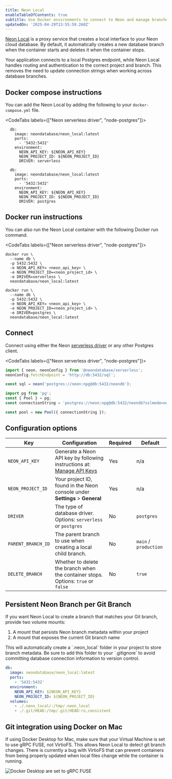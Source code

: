 ```yaml
---
title: Neon Local
enableTableOfContents: true
subtitle: Use Docker environments to connect to Neon and manage branches automatically
updatedOn: '2025-04-29T13:55:59.260Z'
---
```


[Neon Local](https://github.com/neondatabase-labs/neon_local) is a proxy service that creates a local interface to your Neon cloud database. By default, it automatically creates a new database branch when the container starts and deletes it when the container stops.

Your application connects to a local Postgres endpoint, while Neon Local handles routing and authentication to the correct project and branch. This removes the need to update connection strings when working across database branches.

## Docker compose instructions

You can add the Neon Local by adding the following to your `docker-compose.yml` file.

<CodeTabs labels={["Neon serverless driver", "node-postgres"]}>

```shell
  db:
    image: neondatabase/neon_local:latest
    ports:
      - '5432:5432'
    environment:
      NEON_API_KEY: ${NEON_API_KEY}
      NEON_PROJECT_ID: ${NEON_PROJECT_ID}
      DRIVER: serverless
```

```shell
  db:
    image: neondatabase/neon_local:latest
    ports:
      - '5432:5432'
    environment:
      NEON_API_KEY: ${NEON_API_KEY}
      NEON_PROJECT_ID: ${NEON_PROJECT_ID}
      DRIVER: postgres
```

</CodeTabs>

## Docker run instructions

You can also run the Neon Local container with the following Docker run command.

<CodeTabs labels={["Neon serverless driver", "node-postgres"]}>

```shell
docker run \
  --name db \
  -p 5432:5432 \
  -e NEON_API_KEY= <neon_api_key> \
  -e NEON_PROJECT_ID=<neon_project_id> \
  -e DRIVER=serverless \
  neondatabase/neon_local:latest
```

```shell
docker run \
  --name db \
  -p 5432:5432 \
  -e NEON_API_KEY= <neon_api_key> \
  -e NEON_PROJECT_ID=<neon_project_id> \
  -e DRIVER=postgres \
  neondatabase/neon_local:latest
```

</CodeTabs>

## Connect

Connect using either the Neon [serverless driver](/serverless/serverless-driver) or any other Postgres client.

<CodeTabs labels={["Neon serverless driver", "node-postgres"]}>

```javascript
import { neon, neonConfig } from '@neondatabase/serverless';
neonConfig.fetchEndpoint = 'http://db:5432/sql';

const sql = neon('postgres://neon:npg@db:5432/neondb');
```

```javascript
import pg from 'pg';
const { Pool } = pg;
const connectionString = 'postgres://neon:npg@db:5432/neondb?sslmode=no-verify';

const pool = new Pool({ connectionString });
```

</CodeTabs>

## Configuration options

| Key                | Configuration                                                                                  | Required | Default               |
| ------------------ | ---------------------------------------------------------------------------------------------- | -------- | --------------------- |
| `NEON_API_KEY`     | Generate a Neon API key by following instructions at: [Manage API Keys](/docs/manage/api-keys) | Yes      | n/a                   |
| `NEON_PROJECT_ID`  | Your project ID, found in the Neon console under **Settings** > **General**                    | Yes      | n/a                   |
| `DRIVER`           | The type of database driver. Options: `serverless` or `postgres`                               | No       | `postgres`            |
| `PARENT_BRANCH_ID` | The parent branch to use when creating a local child branch.                                   | No       | `main` / `production` |
| `DELETE_BRANCH`    | Whether to delete the branch when the container stops. Options: `true` or `false`              | No       | `true`                |

## Persistent Neon Branch per Git Branch

If you want Neon Local to create a branch that matches your Git branch, provide two volume mounts:

1. A mount that persists Neon branch metadata within your project
2. A mount that exposes the current Git branch name

<Admonition type="note">
This will automatically create a `.neon_local` folder in your project to store branch metadata. Be sure to add this folder to your `.gitignore` to avoid committing database connection information to version control.
</Admonition>

```yml
db:
  image: neondatabase/neon_local:latest
  ports:
    - '5432:5432'
  environment:
    NEON_API_KEY: ${NEON_API_KEY}
    NEON_PROJECT_ID: ${NEON_PROJECT_ID}
  volumes:
    - ./.neon_local/:/tmp/.neon_local
    - ./.git/HEAD:/tmp/.git/HEAD:ro,consistent
```

## Git integration using Docker on Mac

If using Docker Desktop for Mac, make sure that your Virtual Machine is set to use gRPC FUSE, not VirtioFS. This allows Neon Local to detect git branch changes. There is currently a bug with VirtioFS that can prevent containers from being properly updated when local files change while the container is running.

![Docker Desktop are set to gRPC FUSE](/docs/local/neon-local-docker-settings.jpg)
